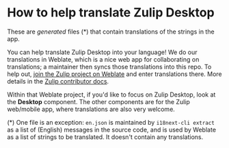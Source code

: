 # How to help translate Zulip Desktop

These are _generated_ files (\*) that contain translations of the strings in
the app.

You can help translate Zulip Desktop into your language! We do our
translations in Weblate, which is a nice web app for collaborating on
translations; a maintainer then syncs those translations into this repo.
To help out, [join the Zulip project on
Weblate](https://hosted.weblate.org/projects/zulip/) and enter translations
there. More details in the [Zulip contributor docs](https://zulip.readthedocs.io/en/latest/translating/translating.html#translators-workflow).

Within that Weblate project, if you'd like to focus on Zulip Desktop, look
at the **Desktop** component. The other components are for the Zulip web/mobile
app, where translations are also very welcome.

(\*) One file is an exception: `en.json` is maintained by `i18next-cli extract` as a
list of (English) messages in the source code, and is used by Weblate as
a list of strings to be translated. It doesn't contain any
translations.
